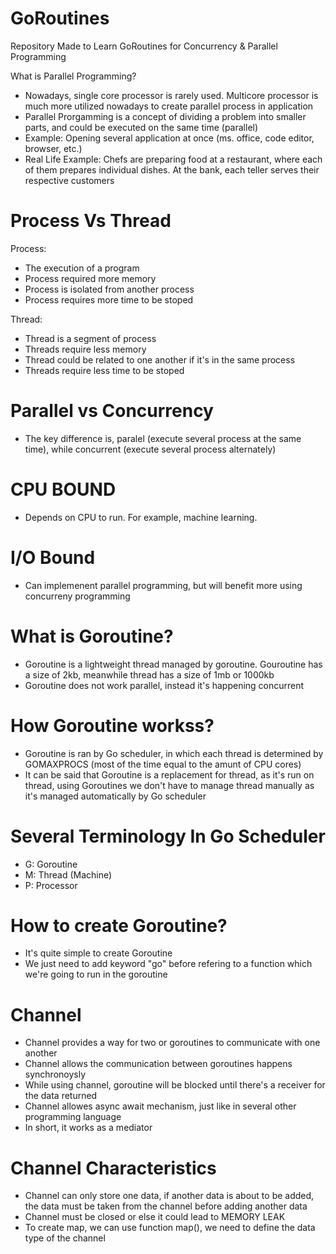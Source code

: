 # GoRoutines
Repository Made to Learn GoRoutines for Concurrency &amp; Parallel Programming

What is Parallel Programming?
- Nowadays, single core processor is rarely used. Multicore processor is much more utilized nowadays to create parallel process in application
- Parallel Prorgamming is a concept of dividing a problem into smaller parts, and could be executed on the same time (parallel)
- Example: Opening several application at once (ms. office, code editor, browser, etc.)
- Real Life Example: Chefs are preparing food at a restaurant, where each of them prepares individual dishes.
                     At the bank, each teller serves their respective customers

Process Vs Thread
================================================================
Process:
- The execution of a program
- Process required more memory
- Process is isolated from another process
- Process requires more time to be stoped

Thread:
- Thread is a segment of process
- Threads require less memory
- Thread could be related to one another if it's in the same process
- Threads require less time to be stoped

Parallel vs Concurrency
================================================================
- The key difference is, paralel (execute several process at the same time), while concurrent (execute several process alternately)

CPU BOUND
================================================================
- Depends on CPU to run. For example, machine learning.

I/O Bound
================================================================
- Can implemenent parallel programming, but will benefit more using concurreny programming

What is Goroutine?
================================================================
- Goroutine is a lightweight thread managed by goroutine. Gouroutine has a size of 2kb, meanwhile thread has a size of 1mb or 1000kb
- Goroutine does not work parallel, instead it's happening concurrent

How Goroutine workss?
================================================================
- Goroutine is ran by Go scheduler, in which each thread is determined by GOMAXPROCS (most of the time equal to the amunt of CPU cores)
- It can be said that Goroutine is a replacement for thread, as it's run on thread, using Goroutines we don't have to manage thread manually as it's managed automatically by Go scheduler

Several Terminology In Go Scheduler
================================================================
- G: Goroutine
- M: Thread (Machine)
- P: Processor

How to create Goroutine?
================================================================
- It's quite simple to create Goroutine
- We just need to add keyword "go" before refering to a function which we're going to run in the goroutine

Channel
================================================================
- Channel provides a way for two or goroutines to communicate with one another
- Channel allows the communication between goroutines happens synchronoysly
- While using channel, goroutine will be blocked until there's a receiver for the data returned
- Channel allowes async await mechanism, just like in several other programming language
- In short, it works as a mediator

Channel Characteristics
================================================================
- Channel can only store one data, if another data is about to be added, the data must be taken from the channel before adding another data
- Channel must be closed or else it could lead to MEMORY LEAK
- To create map, we can use function map(), we need to define the data type of the channel

